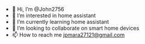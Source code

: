 - 👋 Hi, I’m @John2756
- 👀 I’m interested in home assistant
- 🌱 I’m currently learning home assistant
- 💞️ I’m looking to collaborate on smart home devices
- 📫 How to reach me jpmara27121@gmail.com

<!---
John2756/John2756 is a ✨ special ✨ repository because its `README.md` (this file) appears on your GitHub profile.
You can click the Preview link to take a look at your changes.
--->
